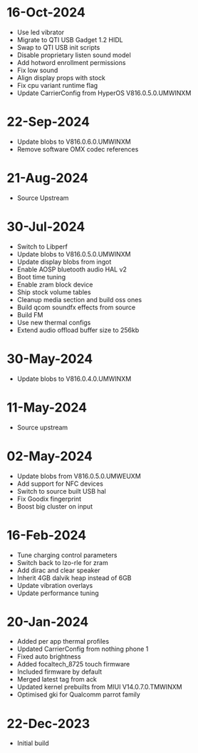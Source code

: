 # 16-Oct-2024
- Use led vibrator
- Migrate to QTI USB Gadget 1.2 HIDL
- Swap to QTI USB init scripts
- Disable proprietary listen sound model
- Add hotword enrollment permissions
- Fix low sound
- Align display props with stock
- Fix cpu variant runtime flag
- Update CarrierConfig from HyperOS V816.0.5.0.UMWINXM

# 22-Sep-2024
- Update blobs to V816.0.6.0.UMWINXM
- Remove software OMX codec references

# 21-Aug-2024
- Source Upstream

# 30-Jul-2024
- Switch to Libperf
- Update blobs to V816.0.5.0.UMWINXM
- Update display blobs from ingot
- Enable AOSP bluetooth audio HAL v2
- Boot time tuning
- Enable zram block device
- Ship stock volume tables
- Cleanup media section and build oss ones
- Build qcom soundfx effects from source
- Build FM
- Use new thermal configs
- Extend audio offload buffer size to 256kb

# 30-May-2024
- Update blobs to V816.0.4.0.UMWINXM

# 11-May-2024
- Source upstream

# 02-May-2024
- Update blobs from V816.0.5.0.UMWEUXM
- Add support for NFC devices
- Switch to source built USB hal
- Fix Goodix fingerprint
- Boost big cluster on input

# 16-Feb-2024
- Tune charging control parameters
- Switch back to lzo-rle for zram
- Add dirac and clear speaker
- Inherit 4GB dalvik heap instead of 6GB
- Update vibration overlays
- Update performance tuning

# 20-Jan-2024
- Added per app thermal profiles
- Updated CarrierConfig from nothing phone 1
- Fixed auto brightness
- Added focaltech_8725 touch firmware
- Included firmware by default
- Merged latest tag from ack
- Updated kernel prebuilts from MIUI V14.0.7.0.TMWINXM
- Optimised gki for Qualcomm parrot family

# 22-Dec-2023
- Initial build

